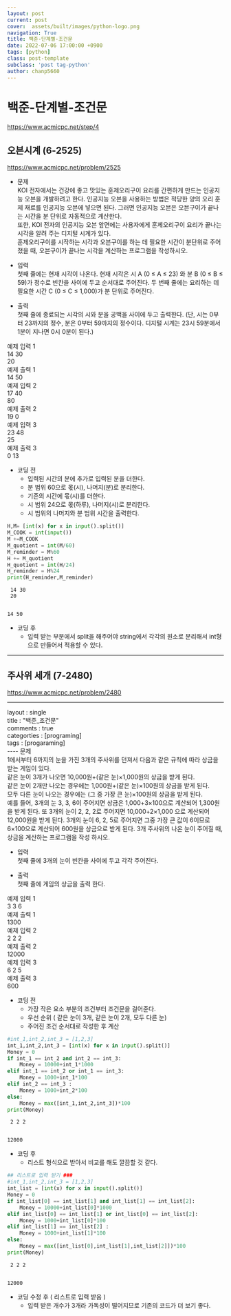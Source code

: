 ```yaml
---
layout: post  
current: post  
cover:  assets/built/images/python-logo.png  
navigation: True  
title: 백준-단계별-조건문  
date: 2022-07-06 17:00:00 +0900  
tags: [python]  
class: post-template  
subclass: 'post tag-python'  
author: chanp5660  
---
```


# 백준-단계별-조건문  
https://www.acmicpc.net/step/4

## 오븐시계 (6-2525)
https://www.acmicpc.net/problem/2525

- 문제  
KOI 전자에서는 건강에 좋고 맛있는 훈제오리구이 요리를 간편하게 만드는 인공지능 오븐을 개발하려고 한다. 인공지능 오븐을 사용하는 방법은 적당한 양의 오리 훈제 재료를 인공지능 오븐에 넣으면 된다. 그러면 인공지능 오븐은 오븐구이가 끝나는 시간을 분 단위로 자동적으로 계산한다.  
또한, KOI 전자의 인공지능 오븐 앞면에는 사용자에게 훈제오리구이 요리가 끝나는 시각을 알려 주는 디지털 시계가 있다.  
훈제오리구이를 시작하는 시각과 오븐구이를 하는 데 필요한 시간이 분단위로 주어졌을 때, 오븐구이가 끝나는 시각을 계산하는 프로그램을 작성하시오.

- 입력  
첫째 줄에는 현재 시각이 나온다. 현재 시각은 시 A (0 ≤ A ≤ 23) 와 분 B (0 ≤ B ≤ 59)가 정수로 빈칸을 사이에 두고 순서대로 주어진다. 두 번째 줄에는 요리하는 데 필요한 시간 C (0 ≤ C ≤ 1,000)가 분 단위로 주어진다.   

- 출력  
첫째 줄에 종료되는 시각의 시와 분을 공백을 사이에 두고 출력한다. (단, 시는 0부터 23까지의 정수, 분은 0부터 59까지의 정수이다. 디지털 시계는 23시 59분에서 1분이 지나면 0시 0분이 된다.)  

예제 입력 1   
14 30  
20  
예제 출력 1   
14 50  
예제 입력 2   
17 40  
80  
예제 출력 2   
19 0  
예제 입력 3   
23 48  
25  
예제 출력 3   
0 13  

- 코딩 전
    - 입력된 시간의 분에 추가로 입력된 분을 더한다.
    - 분 범위 60으로 몫(시), 나머지(분)로 분리한다.
    - 기존의 시간에 몫(시)를 더한다.
    - 시 범위 24으로 몫(하루), 나머지(시)로 분리한다.
    - 시 범위의 나머지와 분 범위 시간을 출력한다.


```python
H,M= [int(x) for x in input().split()]
M_COOK = int(input())
M +=M_COOK
M_quotient = int(M/60)
M_reminder = M%60
H += M_quotient
H_quotient = int(H/24)
H_reminder = H%24
print(H_reminder,M_reminder)
```

     14 30
     20
    

    14 50
    

- 코딩 후 
    - 입력 받는 부분에서 split을 해주어야 string에서 각각의 원소로 분리해서 int형으로 만들어서 적용할 수 있다.

---

## 주사위 세개 (7-2480)
https://www.acmicpc.net/problem/2480

---
layout : single    
title : "백준_조건문"  
comments : true  
categorties : [programing]  
tags : [progaraming]  
---- 문제  
1에서부터 6까지의 눈을 가진 3개의 주사위를 던져서 다음과 같은 규칙에 따라 상금을 받는 게임이 있다.  
같은 눈이 3개가 나오면 10,000원+(같은 눈)×1,000원의 상금을 받게 된다.  
같은 눈이 2개만 나오는 경우에는 1,000원+(같은 눈)×100원의 상금을 받게 된다.  
모두 다른 눈이 나오는 경우에는 (그 중 가장 큰 눈)×100원의 상금을 받게 된다.   
예를 들어, 3개의 눈 3, 3, 6이 주어지면 상금은 1,000+3×100으로 계산되어 1,300원을 받게 된다. 또 3개의 눈이 2, 2, 2로 주어지면 10,000+2×1,000 으로 계산되어 12,000원을 받게 된다. 3개의 눈이 6, 2, 5로 주어지면 그중 가장 큰 값이 6이므로 6×100으로 계산되어 600원을 상금으로 받게 된다.
3개 주사위의 나온 눈이 주어질 때, 상금을 계산하는 프로그램을 작성 하시오.

- 입력  
첫째 줄에 3개의 눈이 빈칸을 사이에 두고 각각 주어진다.  

- 출력  
첫째 줄에 게임의 상금을 출력 한다. 

예제 입력 1   
3 3 6  
예제 출력 1   
1300  
예제 입력 2   
2 2 2  
예제 출력 2   
12000  
예제 입력 3   
6 2 5  
예제 출력 3   
600  

- 코딩 전
    - 가장 작은 요소 부분의 조건부터 조건문을 걸어준다.
    - 우선 순위 ( 같은 눈이 3개, 같은 눈이 2개, 모두 다른 눈)
    - 주어진 조건 순서대로 작성한 후 계산


```python
#int_1,int_2,int_3 = [1,2,3]
int_1,int_2,int_3 = [int(x) for x in input().split()]
Money = 0
if int_1 == int_2 and int_2 == int_3:
    Money = 10000+int_1*1000
elif int_1 == int_2 or int_1 == int_3:
    Money = 1000+int_1*100
elif int_2 == int_3 :
    Money = 1000+int_2*100
else:
    Money = max([int_1,int_2,int_3])*100
print(Money)

```

     2 2 2
    

    12000
    

- 코딩 후
    - 리스트 형식으로 받아서 비교를 해도 깔끔할 것 같다.


```python
## 리스트로 입력 받기 ###
#int_1,int_2,int_3 = [1,2,3]
int_list = [int(x) for x in input().split()]
Money = 0
if int_list[0] == int_list[1] and int_list[1] == int_list[2]:
    Money = 10000+int_list[0]*1000
elif int_list[0] == int_list[1] or int_list[0] == int_list[2]:
    Money = 1000+int_list[0]*100
elif int_list[1] == int_list[2] :
    Money = 1000+int_list[1]*100
else:
    Money = max([int_list[0],int_list[1],int_list[2]])*100
print(Money)

```

     2 2 2
    

    12000
    

- 코딩 수정 후 ( 리스트로 입력 받음 )
    - 입력 받은 개수가 3개라 가독성이 떨어지므로 기존의 코드가 더 보기 좋다.
